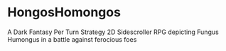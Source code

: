 # HongosHomongos
A Dark Fantasy Per Turn Strategy 2D Sidescroller RPG depicting Fungus Humongus in a battle against ferocious foes
